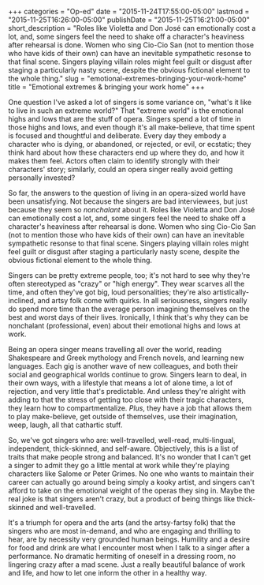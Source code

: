 +++
categories = "Op-ed"
date = "2015-11-24T17:55:00-05:00"
lastmod = "2015-11-25T16:26:00-05:00"
publishDate = "2015-11-25T16:21:00-05:00"
short_description = "Roles like Violetta and Don José can emotionally cost a lot, and, some singers feel the need to shake off a character's heaviness after rehearsal is done. Women who sing Cio-Cio San (not to mention those who have kids of their own) can have an inevitable sympathetic resonse to that final scene. Singers playing villain roles might feel guilt or disgust after staging a particularly nasty scene, despite the obvious fictional element to the whole thing."
slug = "emotional-extremes-bringing-your-work-home"
title = "Emotional extremes &amp; bringing your work home"
+++

One question I've asked a lot of singers is some variance on, "what's it like to live in such an extreme world?" That "extreme world" is the emotional highs and lows that are the stuff of opera. Singers spend a lot of time in those highs and lows, and even though it's all make-believe, that time spent is focused and thoughtful and deliberate. Every day they embody a character who is dying, or abandoned, or rejected, or evil, or ecstatic; they think hard about how these characters end up where they do, and how it makes them feel. Actors often claim to identify strongly with their characters' story; similarly, could an opera singer really avoid getting personally invested?

So far, the answers to the question of living in an opera-sized world have been unsatisfying. Not because the singers are bad interviewees, but just because they seem so *nonchalant* about it. Roles like Violetta and Don José can emotionally cost a lot, and, some singers feel the need to shake off a character's heaviness after rehearsal is done. Women who sing Cio-Cio San (not to mention those who have kids of their own) can have an inevitable sympathetic resonse to that final scene. Singers playing villain roles might feel guilt or disgust after staging a particularly nasty scene, despite the obvious fictional element to the whole thing.

Singers can be pretty extreme people, too; it's not hard to see why they're often stereotyped as "crazy" or "high energy". They wear scarves all the time, and often they've got big, loud personalities; they're also artistically-inclined, and artsy folk come with quirks. In all seriousness, singers really do spend more time than the average person imagining themselves on the best and worst days of their lives. Ironically, I think that's why they can be nonchalant (professional, even) about their emotional highs and lows at work.

Being an opera singer means travelling all over the world, reading Shakespeare and Greek mythology and French novels, and learning new languages. Each gig is another wave of new colleagues, and both their social and geographical worlds continue to grow. Singers learn to deal, in their own ways, with a lifestyle that means a lot of alone time, a lot of rejection, and very little that's predictable. And unless they're alright with adding to that the stress of getting too close with their tragic characters, they learn how to compartmentalize. *Plus*, they have a job that allows them to play make-believe, get outside of themselves, use their imagination, weep, laugh, all that cathartic stuff.

So, we've got singers who are: well-travelled, well-read, multi-lingual, independent, thick-skinned, and self-aware. Objectively, this is a list of traits that make people strong and balanced. It's no wonder that I can't get a singer to admit they go a little mental at work while they're playing characters like Salome or Peter Grimes. No one who wants to maintain their career can actually go around being simply a kooky artist, and singers can't afford to take on the emotional weight of the operas they sing in. Maybe the real joke is that singers aren't crazy, but a product of being things like thick-skinned and well-travelled. 

It's a triumph for opera and the arts (and the artsy-fartsy folk) that the singers who are most in-demand, and who are engaging and thrilling to hear, are by necessity very grounded human beings. Humility and a desire for food and drink are what I encounter most when I talk to a singer after a performance. No dramatic hermiting of oneself in a dressing room, no lingering crazy after a mad scene. Just a really beautiful balance of work and life, and how to let one inform the other in a healthy way.

